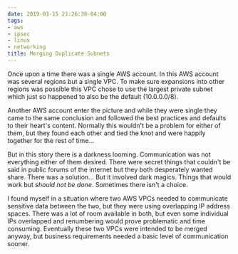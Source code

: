 ```yaml
---
date: 2019-03-15 21:26:30-04:00
tags:
- aws
- ipsec
- linux
- networking
title: Merging Duplicate Subnets
---
```


Once upon a time there was a single AWS account. In this AWS account was
several regions but a single VPC. To make sure expansions into other regions
was possible this VPC chose to use the largest private subnet which just so
happened to also be the default (10.0.0.0/8).

Another AWS account enter the picture and while they were single they came to
the same conclusion and followed the best practices and defaults to their
heart's content. Normally this wouldn't be a problem for either of them, but
they found each other and tied the knot and were happily together for the rest
of time...

But in this story there is a darkness looming. Communication was not everything
either of them desired. There were secret things that couldn't be said in
public forums of the internet but they both desperately wanted share. There was
a solution... But it involved dark magics. Things that would work but *should not
be done*. Sometimes there isn't a choice.

I found myself in a situation where two AWS VPCs needed to communicate
sensitive data between the two, but they were using overlapping IP address
spaces. There was a lot of room available in both, but even some individual IPs
overlapped and renumbering would prove problematic and time consuming.
Eventually these two VPCs were intended to be merged anyway, but business
requirements needed a basic level of communication sooner.
